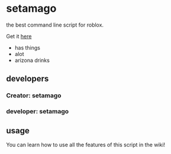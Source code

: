# setamago 
the best command line script for roblox.

Get it [here](https://github.com/EdgeIY/infiniteyield/wiki)

 - has things
 - alot
 - arizona drinks

## developers
### Creator: setamago

### developer: setamago

## usage
You can learn how to use all the features of this script in the wiki!
